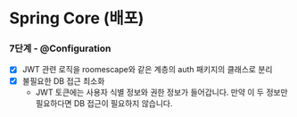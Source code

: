 # Spring Core (배포)

<h3>7단계 - @Configuration</h3>

- [x] JWT 관련 로직을 roomescape와 같은 계층의 auth 패키지의 클래스로 분리
- [x] 불필요한 DB 접근 최소화
  - JWT 토큰에는 사용자 식별 정보와 권한 정보가 들어갑니다.
    만약 이 두 정보만 필요하다면 DB 접근이 필요하지 않습니다.